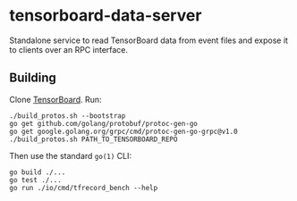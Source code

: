 # tensorboard-data-server

Standalone service to read TensorBoard data from event files and expose it to
clients over an RPC interface.

## Building

Clone [TensorBoard][tensorboard]. Run:

```
./build_protos.sh --bootstrap
go get github.com/golang/protobuf/protoc-gen-go
go get google.golang.org/grpc/cmd/protoc-gen-go-grpc@v1.0
./build_protos.sh PATH_TO_TENSORBOARD_REPO
```

Then use the standard `go(1)` CLI:

```
go build ./...
go test ./...
go run ./io/cmd/tfrecord_bench --help
```

[tensorboard]: https://github.com/tensorflow/tensorboard
